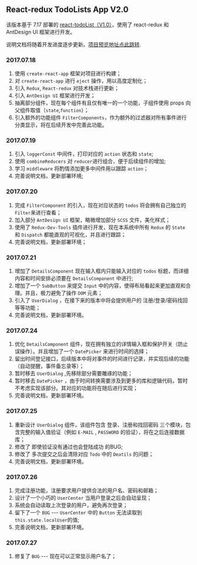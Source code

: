 ## React-redux TodoLists App V2.0
该版本基于 7.17 部署的 [react-todoList（V1.0）](https://chriswen960216.github.io/ReactTodoList/react-example/build/index.html)，使用了 react-redux 和 AntDesign UI 框架进行开发。

说明文档将随着开发进度逐步更新。[项目预览地址点此跳转](https://chriswen960216.github.io/reduxtodolist/build/index.html).

### 2017.07.18 
1. 使用 `create-react-app` 框架对项目进行构建；
2. 对 `create-react-app` 进行 `eject` 操作，用以高度定制化；
3. 引入 `Redux`, `React-redux` 对技术栈进行更新；
4. 引入 `AntDesign UI` 框架进行开发；
5. 抽离部分组件，现在每个组件有且仅有唯一的一个功能，子组件使用 props 向父组件取值（`state`,`function`）；
6. 引入额外的功能组件 `FilterComponents`，作为额外的过滤器对所有事件进行分类显示，将在后续开发中完善此功能。

### 2017.07.19 
1. 引入 `loggerConst` 中间件，打印对应的 `action` 状态和 `state`;
2. 使用 `combineReducers` 对 `reducer`进行组合，便于后续组件的增加;
3. 学习 `middleware` 将酌情添加更多中间件用以跟踪 `action`；
4. 完善说明文档，更新部署环境;

### 2017.07.20
1. 完成 `FilterComponent` 的引入，现在对应状态的 `todos` 将会拥有自己独立的 `Filter`来进行查看；
2. 加入部分 `AntDesign UI` 框架，略微增加部分 `SCSS` 文件，美化样式；
3. 使用了 `Redux-Dev-Tools` 插件进行开发，现在本系统中所有 `Redux` 的 `State` 和 `Dispatch` 都能直观的可视化，并且进行跟踪；
4. 完善说明文档，更新部署环境；

### 2017.07.21
1. 增加了 `DetailsComponent` 现在输入框内只能输入对应的 `todos` 标题，而详细内容和时间安排必须要在 `DetailsComponent` 中进行;
2. 增加了一个 `SubButton` 来提交 `Input` 中的内容，使得布局看起来更加直观和合理。并且，极力避免了操作 `DOM` 元素；
3. 引入了 `UserDialog` ，在接下来的版本中将会提供用户的 注册/登录/密码找回 等等功能；
4. 完善说明文档，更新部署环境。

### 2017.07.24
1. 优化 `DetailsComponent` 组件，现在拥有独立的详情输入框和保护开关（防止误操作）。并且增加了一个 `DatePicker` 来进行时间的选择；
2. 留出时间登记接口，后续版本中将对事件的时间进行记录，并实现后续的功能（自动提醒，事件备忘录等）；
3. 暂时移去 `UserDialog` ,先移除部分需要雕琢的功能；
4. 暂时移去 `DatePicker` ，由于时间转换需要涉及到更多的库和逻辑代码，暂时不考虑实现该部分。其对应的功能将在随后进行实现；
5. 完善说明文档，更新部署环境。

### 2017.07.25
1. 重新设计 `UserDialog` 组件，该组件包含 登录、注册和找回密码 三个模块，包含完整的输入值验证（例如 `E-MAIL` , `PASSWORD` 的验证），将在之后连接数据库；
2. 修改了 即使验证没有通过也会登陆成功 的BUG;
3. 修改了 多次提交之后会清除对应 `Todo` 中的 `Deatils` 的问题；
4. 完善说明文档，更新部署环境。

### 2017.07.26
1. 完成注册功能，注册要求用户提供合法的用户名、密码和邮箱；
2. 设计了一个小巧的 `UserCenter` 当用户登录之后会自动呈现；
3. 系统会自动读取上次登录的用户，避免再次登录；
4. 留下了一个 `BUG` --- `UserCenter` 中的 `Button` 无法读取到 `this.state.localUser`的值;
5. 完善说明文档，更新部署环境。

### 2017.07.27
1. 修复了 `BUG` --- 现在可以正常显示用户名了；
